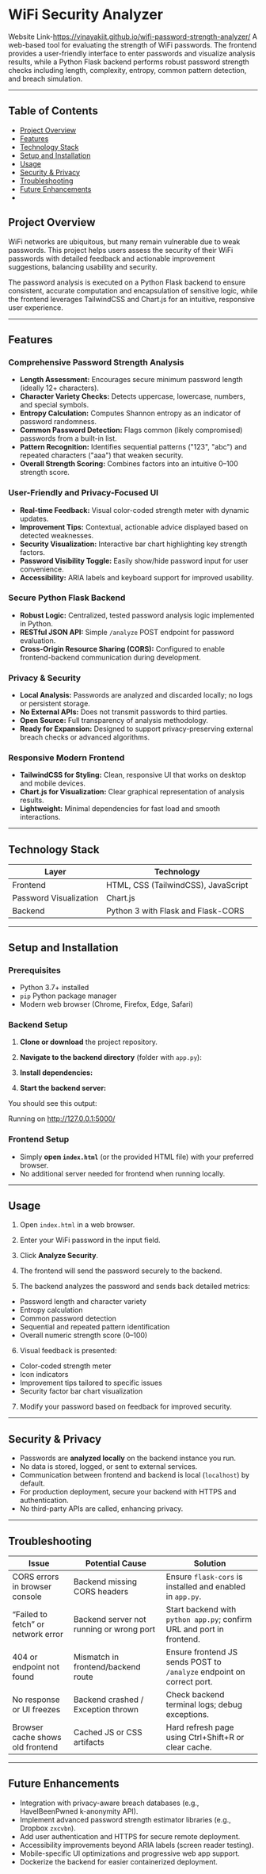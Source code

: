 # WiFi Security Analyzer
Website Link-https://vinayakiit.github.io/wifi-password-strength-analyzer/
A web-based tool for evaluating the strength of WiFi passwords. The frontend provides a user-friendly interface to enter passwords and visualize analysis results, while a Python Flask backend performs robust password strength checks including length, complexity, entropy, common pattern detection, and breach simulation.

---

## Table of Contents

- [Project Overview](#project-overview)  
- [Features](#features)  
- [Technology Stack](#technology-stack)  
- [Setup and Installation](#setup-and-installation)  
- [Usage](#usage)  
- [Security & Privacy](#security--privacy)  
- [Troubleshooting](#troubleshooting)  
- [Future Enhancements](#future-enhancements)
- 
## Project Overview

WiFi networks are ubiquitous, but many remain vulnerable due to weak passwords. This project helps users assess the security of their WiFi passwords with detailed feedback and actionable improvement suggestions, balancing usability and security.

The password analysis is executed on a Python Flask backend to ensure consistent, accurate computation and encapsulation of sensitive logic, while the frontend leverages TailwindCSS and Chart.js for an intuitive, responsive user experience.

---

## Features

### Comprehensive Password Strength Analysis

- **Length Assessment:** Encourages secure minimum password length (ideally 12+ characters).  
- **Character Variety Checks:** Detects uppercase, lowercase, numbers, and special symbols.  
- **Entropy Calculation:** Computes Shannon entropy as an indicator of password randomness.  
- **Common Password Detection:** Flags common (likely compromised) passwords from a built-in list.  
- **Pattern Recognition:** Identifies sequential patterns ("123", "abc") and repeated characters ("aaa") that weaken security.  
- **Overall Strength Scoring:** Combines factors into an intuitive 0–100 strength score.

### User-Friendly and Privacy-Focused UI

- **Real-time Feedback:** Visual color-coded strength meter with dynamic updates.  
- **Improvement Tips:** Contextual, actionable advice displayed based on detected weaknesses.  
- **Security Visualization:** Interactive bar chart highlighting key strength factors.  
- **Password Visibility Toggle:** Easily show/hide password input for user convenience.  
- **Accessibility:** ARIA labels and keyboard support for improved usability.

### Secure Python Flask Backend

- **Robust Logic:** Centralized, tested password analysis logic implemented in Python.  
- **RESTful JSON API:** Simple `/analyze` POST endpoint for password evaluation.  
- **Cross-Origin Resource Sharing (CORS):** Configured to enable frontend-backend communication during development.

### Privacy & Security

- **Local Analysis:** Passwords are analyzed and discarded locally; no logs or persistent storage.  
- **No External APIs:** Does not transmit passwords to third parties.  
- **Open Source:** Full transparency of analysis methodology.  
- **Ready for Expansion:** Designed to support privacy-preserving external breach checks or advanced algorithms.

### Responsive Modern Frontend

- **TailwindCSS for Styling:** Clean, responsive UI that works on desktop and mobile devices.  
- **Chart.js for Visualization:** Clear graphical representation of analysis results.  
- **Lightweight:** Minimal dependencies for fast load and smooth interactions.

---

## Technology Stack

| Layer       | Technology                          |
|-------------|-----------------------------------|
| Frontend    | HTML, CSS (TailwindCSS), JavaScript |
| Password Visualization | Chart.js                |
| Backend     | Python 3 with Flask and Flask-CORS |

---

## Setup and Installation

### Prerequisites

- Python 3.7+ installed  
- `pip` Python package manager  
- Modern web browser (Chrome, Firefox, Edge, Safari)

### Backend Setup

1. **Clone or download** the project repository.

2. **Navigate to the backend directory** (folder with `app.py`):


3. **Install dependencies:**


4. **Start the backend server:**


You should see this output:

Running on http://127.0.0.1:5000/


### Frontend Setup

- Simply **open `index.html`** (or the provided HTML file) with your preferred browser.  
- No additional server needed for frontend when running locally.

---

## Usage

1. Open `index.html` in a web browser.

2. Enter your WiFi password in the input field.

3. Click **Analyze Security**.

4. The frontend will send the password securely to the backend.

5. The backend analyzes the password and sends back detailed metrics:

- Password length and character variety  
- Entropy calculation  
- Common password detection  
- Sequential and repeated pattern identification  
- Overall numeric strength score (0–100)  

6. Visual feedback is presented:

- Color-coded strength meter  
- Icon indicators  
- Improvement tips tailored to specific issues  
- Security factor bar chart visualization  

7. Modify your password based on feedback for improved security.

---

## Security & Privacy

- Passwords are **analyzed locally** on the backend instance you run.  
- No data is stored, logged, or sent to external services.  
- Communication between frontend and backend is local (`localhost`) by default.  
- For production deployment, secure your backend with HTTPS and authentication.  
- No third-party APIs are called, enhancing privacy.

---

## Troubleshooting

| Issue                              | Potential Cause                        | Solution                                         |
|-----------------------------------|-------------------------------------|------------------------------------------------|
| CORS errors in browser console    | Backend missing CORS headers         | Ensure `flask-cors` is installed and enabled in `app.py`. |
| “Failed to fetch” or network error | Backend server not running or wrong port | Start backend with `python app.py`; confirm URL and port in frontend. |
| 404 or endpoint not found         | Mismatch in frontend/backend route   | Ensure frontend JS sends POST to `/analyze` endpoint on correct port. |
| No response or UI freezes         | Backend crashed / Exception thrown   | Check backend terminal logs; debug exceptions. |
| Browser cache shows old frontend  | Cached JS or CSS artifacts            | Hard refresh page using Ctrl+Shift+R or clear cache. |

---

## Future Enhancements

- Integration with privacy-aware breach databases (e.g., HaveIBeenPwned k-anonymity API).  
- Implement advanced password strength estimator libraries (e.g., Dropbox `zxcvbn`).  
- Add user authentication and HTTPS for secure remote deployment.  
- Accessibility improvements beyond ARIA labels (screen reader testing).  
- Mobile-specific UI optimizations and progressive web app support.  
- Dockerize the backend for easier containerized deployment.
